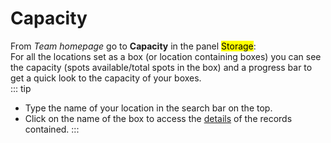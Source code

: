 # Capacity

From *Team homepage* go to **Capacity** in the panel <mark>Storage</mark>:  
For all the locations set as a box (or location containing boxes) you can see the capacity (spots available/total spots in the box) and a progress bar to get a quick look to the capacity of your boxes.  
::: tip
- Type the name of your location in the search bar on the top.
- Click on the name of the box to access the [details](/laboratory-information-management-system/storage-overview.html#details-of-a-spot) of the records contained.
:::
